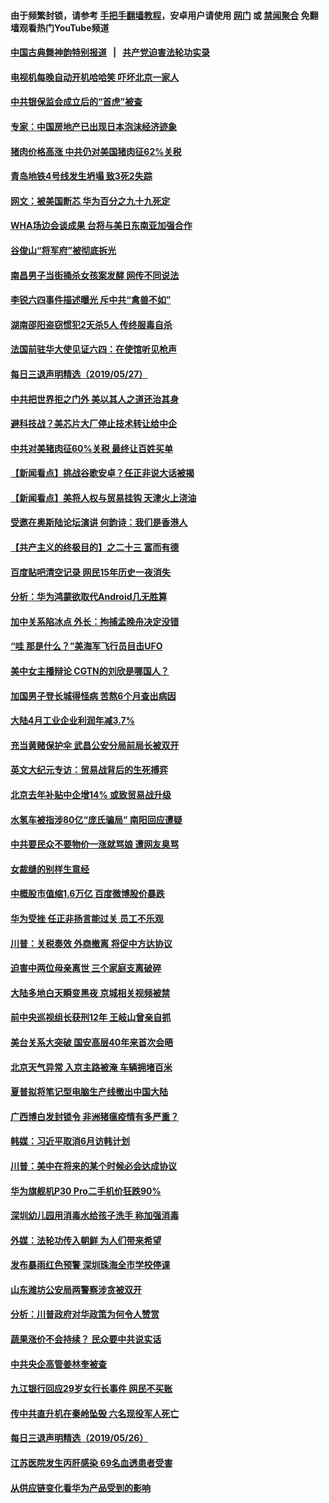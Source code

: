 #### 由于频繁封锁，请参考 [手把手翻墙教程](https://github.com/gfw-breaker/guides/wiki/)，安卓用户请使用 [网门](https://github.com/gfw-breaker/bn-android/blob/master/ogate.md?t=05280936) 或 [禁闻聚合](https://github.com/gfw-breaker/bn-android) 免翻墙观看热门YouTube频道 

#### [中国古典舞神韵特别报道](https://github.com/gfw-breaker/mh-news/blob/master/shenyun.md?t=05280936) &nbsp;&nbsp;|&nbsp;&nbsp; [共产党迫害法轮功实录](https://github.com/gfw-breaker/mh-news/blob/master/README.md?t=05280936)  

#### [电视机每晚自动开机哈哈笑 吓坏北京一家人](../pages/nsc413/n11284911.md?t=05280936) 

#### [中共银保监会成立后的“首虎”被查](../pages/nsc413/n11284675.md?t=05280936) 

#### [专家：中国房地产已出现日本泡沫经济迹象](../pages/nsc413/n11284823.md?t=05280936) 

#### [猪肉价格高涨 中共仍对美国猪肉征62%关税](../pages/nsc413/n11284442.md?t=05280936) 

#### [青岛地铁4号线发生坍塌 致3死2失踪](../pages/nsc413/n11284647.md?t=05280936) 

#### [网文：被美国断芯 华为百分之九十九死定](../pages/nsc413/n11284707.md?t=05280936) 


#### [WHA场边会谈成果 台将与美日东南亚加强合作](../pages/nsc413/n11284482.md?t=05280936) 

#### [谷俊山“将军府”被彻底拆光](../pages/nsc413/n11284455.md?t=05280936) 

#### [南昌男子当街捅杀女孩案发酵 网传不同说法](../pages/nsc413/n11284329.md?t=05280936) 

#### [李锐六四事件描述曝光 斥中共“禽兽不如”](../pages/nsc413/n11284449.md?t=05280936) 

#### [湖南邵阳盗窃惯犯2天杀5人 传终服毒自杀](../pages/nsc413/n11284021.md?t=05280936) 

#### [法国前驻华大使见证六四：在使馆听见枪声](../pages/nsc413/n11284132.md?t=05280936) 

#### [每日三退声明精选（2019/05/27）](../pages/nsc413/n11284161.md?t=05280936) 

#### [中共把世界拒之门外 美以其人之道还治其身](../pages/nsc413/n11283928.md?t=05280936) 

#### [避科技战？美芯片大厂停止技术转让给中企](../pages/nsc413/n11283846.md?t=05280936) 

#### [中共对美猪肉征60%关税 最终让百姓买单](../pages/nsc413/n11282886.md?t=05280936) 

#### [【新闻看点】挑战谷歌安卓？任正非说大话被揭](../pages/nsc413/n11283299.md?t=05280936) 

#### [【新闻看点】美将人权与贸易挂钩 天津火上浇油](../pages/nsc413/n11283360.md?t=05280936) 

#### [受邀在奥斯陆论坛演讲 何韵诗：我们是香港人](../pages/nsc413/n11283316.md?t=05280936) 

#### [【共产主义的终极目的】之二十三 富而有德](../pages/nsc413/n11283598.md?t=05280936) 

#### [百度贴吧清空记录 网民15年历史一夜消失](../pages/nsc413/n11283551.md?t=05280936) 

#### [分析：华为鸿蒙欲取代Android几无胜算](../pages/nsc413/n11283643.md?t=05280936) 

#### [加中关系陷冰点 外长：拘捕孟晚舟决定没错](../pages/nsc413/n11283608.md?t=05280936) 

#### [“哇 那是什么？”美海军飞行员目击UFO](../pages/nsc413/n11283121.md?t=05280936) 

#### [美中女主播辩论 CGTN的刘欣是哪国人？](../pages/nsc413/n11283612.md?t=05280936) 

#### [加国男子登长城得怪病 苦熬6个月查出病因](../pages/nsc413/n11281654.md?t=05280936) 

#### [大陆4月工业企业利润年减3.7%](../pages/nsc413/n11283302.md?t=05280936) 

#### [充当黄赌保护伞 武昌公安分局前局长被双开](../pages/nsc413/n11283492.md?t=05280936) 

#### [英文大纪元专访：贸易战背后的生死搏弈](../pages/nsc413/n11283397.md?t=05280936) 

#### [北京去年补贴中企增14% 或致贸易战升级](../pages/nsc413/n11283401.md?t=05280936) 

#### [水氢车被指涉80亿“庞氏骗局” 南阳回应遭疑](../pages/nsc413/n11283060.md?t=05280936) 

#### [中共要民众不要物价一涨就骂娘 遭网友臭骂](../pages/nsc413/n11283147.md?t=05280936) 

#### [女裁缝的别样生意经](../pages/nsc413/n11280714.md?t=05280936) 

#### [中概股市值缩1.6万亿 百度微博股价暴跌](../pages/nsc413/n11283041.md?t=05280936) 

#### [华为受挫 任正非扬言能过关 员工不乐观](../pages/nsc413/n11283322.md?t=05280936) 

#### [川普：关税奏效 外商撤离 将促中方达协议](../pages/nsc413/n11283145.md?t=05280936) 

#### [迫害中两位母亲离世 三个家庭支离破碎](../pages/nsc413/n11280724.md?t=05280936) 

#### [大陆多地白天瞬变黑夜 京城相关视频被禁](../pages/nsc413/n11282853.md?t=05280936) 

#### [前中央巡视组长获刑12年 王岐山曾亲自抓](../pages/nsc413/n11282605.md?t=05280936) 


#### [美台关系大突破 国安高层40年来首次会晤](../pages/nsc413/n11282904.md?t=05280936) 

#### [北京天气异常 入京主路被淹 车辆拥堵百米](../pages/nsc413/n11282220.md?t=05280936) 

#### [夏普拟将笔记型电脑生产线撤出中国大陆](../pages/nsc413/n11282522.md?t=05280936) 

#### [广西博白发封锁令 非洲猪瘟疫情有多严重？](../pages/nsc413/n11282119.md?t=05280936) 

#### [韩媒：习近平取消6月访韩计划](../pages/nsc413/n11282609.md?t=05280936) 

#### [川普：美中在将来的某个时候必会达成协议](../pages/nsc413/n11282476.md?t=05280936) 

#### [华为旗舰机P30 Pro二手机价狂跌90%](../pages/nsc413/n11281925.md?t=05280936) 

#### [深圳幼儿园用消毒水给孩子洗手 称加强消毒](../pages/nsc413/n11282227.md?t=05280936) 

#### [外媒：法轮功传入朝鲜 为人们带来希望](../pages/nsc413/n11282163.md?t=05280936) 

#### [发布暴雨红色预警 深圳珠海全市学校停课](../pages/nsc413/n11282072.md?t=05280936) 

#### [山东潍坊公安局两警察涉贪被双开](../pages/nsc413/n11282036.md?t=05280936) 

#### [分析：川普政府对华政策为何令人赞赏](../pages/nsc413/n11281498.md?t=05280936) 

#### [蔬果涨价不会持续？ 民众要中共说实话](../pages/nsc413/n11281371.md?t=05280936) 

#### [中共央企高管姜林奎被查](../pages/nsc413/n11281907.md?t=05280936) 

#### [九江银行回应29岁女行长事件 网民不买账](../pages/nsc413/n11281558.md?t=05280936) 

#### [传中共直升机在秦岭坠毁 六名现役军人死亡](../pages/nsc413/n11281568.md?t=05280936) 

#### [每日三退声明精选（2019/05/26）](../pages/nsc413/n11281696.md?t=05280936) 

#### [江苏医院发生丙肝感染 69名血透患者受害](../pages/nsc413/n11281564.md?t=05280936) 

#### [从供应链变化看华为产品受到的影响](../pages/nsc413/n11281397.md?t=05280936) 

